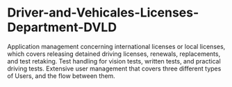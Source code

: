# Driver-and-Vehicales-Licenses-Department-DVLD
Application management concerning international licenses or local licenses, which covers releasing detained driving licenses, renewals, replacements, and test retaking. Test handling for vision tests, written tests, and practical driving tests. Extensive user management that covers three different types of Users, and the flow between them.
